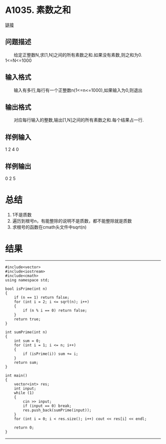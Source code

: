 # A1035. 素数之和
[链接](http://www.tsinsen.com/A1035)
## 问题描述

　　给定正整数N,求[1,N]之间的所有素数之和.如果没有素数,则之和为0. 1<=N<=1000

## 输入格式

　　输入有多行,每行有一个正整数n(1<=n<=1000),如果输入为0,则退出

## 输出格式

　　对应每行输入的整数,输出[1,N]之间的所有素数之和.每个结果占一行.

## 样例输入

1
2
4
0

## 样例输出

0
2
5

# 总结

1. 1不是质数
2. 遍历到根号n，有能整除的说明不是质数，都不能整除就是质数
3. 求根号的函数在cmath头文件中sqrt(n)

# 结果

---

	#include<vector>
	#include<iostream>
	#include<cmath>
	using namespace std;
	
	bool isPrime(int n)
	{
		if (n == 1) return false;
		for (int i = 2; i <= sqrt(n); i++)
		{
			if (n % i == 0) return false;
		}
		return true;
	}
	
	int sumPrime(int n)
	{
		int sum = 0;
		for (int i = 1; i <= n; i++)
		{
			if (isPrime(i)) sum += i;
		}
		return sum;
	}
	
	int main()
	{
		vector<int> res;
		int input;
		while (1)
		{
			cin >> input;
			if (input == 0) break;
			res.push_back(sumPrime(input));
		}
		for (int i = 0; i < res.size(); i++) cout << res[i] << endl;
	
		return 0;
	}

---